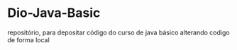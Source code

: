 # Dio-Java-Basic
repositório, para depositar código do curso de java básico
alterando codigo de forma local